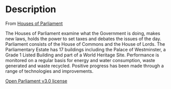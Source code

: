 # Description
From [Houses of Parliament](https://platform.carbonculture.net/communities/uk-parliament/)

The Houses of Parliament examine what the Government is doing, makes new laws, holds the power to set taxes and debates the issues of the day. Parliament consists of the House of Commons and the House of Lords. The Parliamentary Estate has 17 buildings including the Palace of Westminster, a Grade 1 Listed Building and part of a World Heritage Site. Performance is monitored on a regular basis for energy and water consumption, waste generated and waste recycled. Positive progress has been made through a range of technologies and improvements.

[Open Parliament v3.0 license](https://www.parliament.uk/site-information/copyright/open-parliament-licence/)
